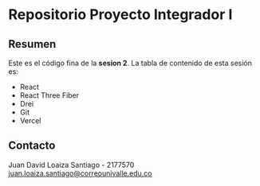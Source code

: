 # Repositorio Proyecto Integrador I

## Resumen

Este es el código fina de la **sesion 2**.
La tabla de contenido de esta sesión es:

- React
- React Three Fiber
- Drei
- Git
- Vercel

## Contacto

Juan David Loaiza Santiago - 2177570  
juan.loaiza.santiago@correounivalle.edu.co
